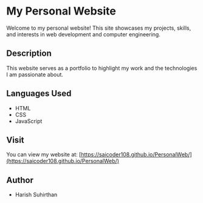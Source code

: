 # My Personal Website

Welcome to my personal website! This site showcases my projects, skills, and interests in web development and computer engineering.

## Description

This website serves as a portfolio to highlight my work and the technologies I am passionate about.

## Languages Used

- HTML
- CSS
- JavaScript

## Visit

You can view my website at: [https://saicoder108.github.io/PersonalWeb/](https://saicoder108.github.io/PersonalWeb/)

## Author

- Harish Suhirthan
